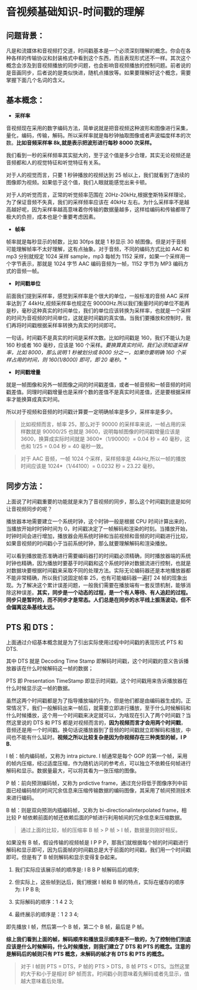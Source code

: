 # 音视频基础知识-时间戳的理解

## 问题背景：

凡是和流媒体和音视频打交道，时间戳基本是一个必须深刻理解的概念。你会在各种各样的传输协议和封装格式中看到这个东西，而且表现形式还不一样。其次这个概念会涉及到音视频播放的同步问题，也会影响音视频播放的控制问题。前者说的是音画同步，后者说的是类似快进，随机点播放等。如果要理解好这个概念，需要掌握下面几个名词的含义。

## 基本概念：

* **采样率**

音视频现在采用的数字编码方法，简单说就是把音视频这种波形和图像进行采集，量化，编码，传输，解码。所以采样率就是每秒钟抽取图像或者声波幅度样本的次数。**比如音频采样率 8k,就是表示把波形进行每秒 8000 次采样。**

我们看到一秒的采样频率其实挺大的，至于这个值是多少合理，其实无论视频还是音频都和人的视觉特征和听觉特征有关系。

对于人的视觉而言，只要 1 秒钟播放的视频达到 25 帧以上，我们就看到了连续的图像即为视频。如果低于这个值，我们人眼就能感觉出来卡顿。

对于人的听觉而言，正常的听觉频率范围在 20Hz-20kHz,根据奎斯特采样理论，为了保证音频不失真，我们的采样频率应该在 40kHz 左右。为什么采样率不是越高越好呢，因为采样率越高意味着你传输的数据量越多，这样给编码和传输都带了极大的负担，成本也是个重要考虑因素。

* **帧率**

帧率就是每秒显示的帧数，比如 30fps 就是 1 秒显示 30 帧图像。但是对于音频可能理解帧率不太好理解，这有点抽象。对于音频，不同的编码方式比如 AAC 和 mp3 分别就规定 1024 采样 sample，mp3 每帧为 1152 采样，如果一个采样用一个字节表示，那就是 1024 字节 AAC 编码音频为一帧，1152 字节为 MP3 编码方式的音频一帧。

* **时间戳单位**

前面我们提到采样率，感觉到采样率是个很大的单位，一般标准的音频 AAC 采样率达到了 44kHz,视频采样率也规定在 90000Hz.所以我们衡量时间的单位不能再是秒，毫秒这种真实的时间单位，我们的单位应该转换为采样率，也就是一个采样的时间为音视频的时间单位，这就是时间戳的真实值。当我们要播放和控制时，我们再将时间戳根据采样率转换为真实的时间即可。

一句话，时间戳不是真实的时间是采样次数。比如时间戳是 160，我们不能认为是 160 秒或者 160 毫秒，应该是 160 个采样。**要换算真实时间，我们必须知道采样率，比如 8000，那么说明 1 秒被划分成 8000 分之一，如果你要明确 160 个采样占用的时间，则 160*(1/8000) 即可，即 20 毫秒。**

* **时间戳增量**

就是一帧图像和另外一帧图像之间的时间戳差值，或者一帧音频和一帧音频的时间戳差值。同理时间戳增量也是采样个数的差值不是真实时间差值，还是要根据采样率才能换算成真实时间。

所以对于视频和音频的时间戳计算要一定明确帧率是多少，采样率是多少。

> 比如视频而言，帧率 25，那么对于 90000 的采样率来说，一帧占用的采样数就是 90000/25 也就是 3600，说明每帧图像的时间戳增量应该是 3600，换算成实际时间就是 3600*（1/90000）= 0.04 秒 = 40 毫秒，这也和 1/25 = 0.04 秒 = 40 毫秒一致。

> 对于 AAC 音频，一帧 1024 个采样，采样频率是 44kHz,所以一帧的播放时间应该是 1024*（1/44100）= 0.0232 秒 = 23.22 毫秒。

## 同步方法：

上面说了时间戳重要的功能就是来为了音视频的同步，那么这个时间戳到底是如何让音视频同步的呢？

播放器本地需要建立一个系统时钟，这个时钟一般是根据 CPU 时间计算出来的，当播放开始时时钟时间为 0，时间戳决定了一帧解码和渲染的时刻。当播放开始，时钟时间会进行增加，播放器会用系统时钟和当前视频和音频的时间戳进行比较，如果音视频的时间戳小于当前系统时钟，那么就要理解解码和渲染播放。

可以看到播放能否准确进行需要编码器打的时间戳必须精确，同时播放器端的系统时钟也精确，因为播放时要基于时间戳和这个系统时钟对数据流进行控制，也就是对数据块要根据时间戳来采取不同的处理方法。实际无论编码器还是本地播放器都不能非常精确，所以我们说固定帧率 25，也有可能编码器一遍打 24 帧的现象出现。为了解决这个累计误差问题，一般我们需要在播放端有一套反馈机制，能够消除这种误差。**其实，同步是一个动态的过程，是一个有人等待、有人追赶的过程。同步只是暂时的，而不同步才是常态。人们总是在同步的水平线上振荡波动，但不会偏离这条基线太远。**

## PTS 和 DTS：

上面通过介绍基本概念就是为了引出实际使用过程中时间戳的表现形式 PTS 和 DTS.

其中 DTS 就是 Decoding Time Stamp 即解码时间戳，这个时间戳的意义告诉播放器该在什么时候解码这一帧的数据；

PTS 即 Presentation TimeStamp 即显示时间戳，这个时间戳用来告诉播放器在什么时候显示这一帧的数据。

虽然这两个时间戳都是为了指导播放端的行为，但是他们都是由编码器生成的。正常情况下，我们一般解码出来一帧后，就需要立即进行播放，至于什么时候解码和什么时候播放，这个用一个时间戳来决定就可以，为啥现在引入了两个时间戳？当然这里说的 DTS 和 PTS 都是对视频而言的，**因为视频而言才会用两个时间戳**，音频还是用一个时间戳。换句话说播放器到了音频的时间戳就立即解码和播放，中间也不能有什么延时。**视频之所以比较复杂是因为你视频存在三种类型的帧，I P B.**

I 帧：帧内编码帧，又称为 intra picture. I 帧通常是每个 GOP 的第一个帧，采用的帧内压缩，经过适度压缩，作为随机访问的参考点，可以独立不依赖任何帧进行解码和显示。数据量最大，可以将其看为一张压缩的图像。

P 帧：前向预测编码帧，又称为 prdictive frame，通过充分将低于图像序列中前面已经编码帧的时间冗余信息来压缩传输数据的编码图像，其采用了帧间预测技术来进行编码。

B 帧：则是双向预测内插编码帧，又称为 bi-directionalinterpolated frame，相比较 P 帧依赖前面的帧还依赖后面的P帧进行利用帧间的冗余信息来压缩数据。

> 通过上面的比较，帧的压缩率 B 帧 > P 帧 > I 帧，数据量则刚好相反。

如果没有 B 帧，假设传输的视频帧是 I  P  P  P，那我们就根据每个帧的时间戳进行解码和显示即可，因为后面帧的时间戳总是大于前面的时间戳，我们用一个时间戳即可。但是有了 B 帧则解码和显示变得复杂起来。

1. 我们实际应该展示帧的顺序是: I B B P 帧解码后的顺序;

2. 但实际上，这些帧到达后，我们根据 I 帧和 B 帧的特点，实际在缓存的顺序为: I P B B;

3. 实际解码的顺序：1 4 2 3;

4. 最终展示的顺序是：1 2 3 4;

即先播放 I 帧，然后第一个 B 帧，第二个 B 帧，最后是 P 帧。

**综上我们看到上面的帧，解码顺序和播放显示顺序是不一致的，为了控制他们到底应该是什么时候解码，什么时候播放，则我们建立了 DTS 和 PTS 的概念。注意的是解码后的帧则只有 PTS 概念，未解码的帧才有 DTS 和 PTS 的概念。**

> 对于 I 帧则 PTS = DTS，P 帧的 PTS > DTS，B 帧 PTS < DTS。当然这里的大于和小于是相对 BP 帧而言。时间戳小则意味着先解码或者先显示，值越大意味着后处理。
